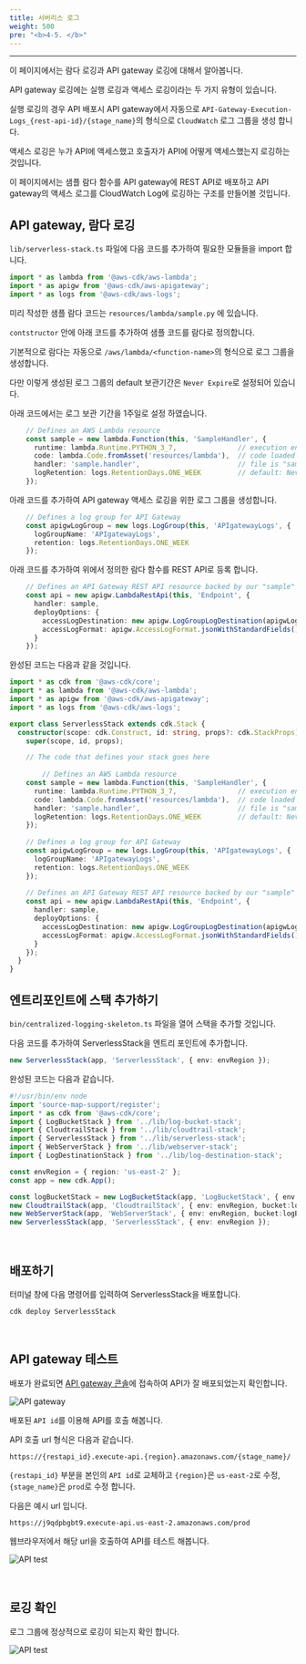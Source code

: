 ```yaml
---
title: 서버리스 로그
weight: 500
pre: "<b>4-5. </b>"
---
```

***

이 페이지에서는 람다 로깅과 API gateway 로깅에 대해서 알아봅니다.

API gateway 로깅에는 실행 로깅과 액세스 로깅이라는 두 가지 유형이 있습니다. 

실행 로깅의 경우 API 배포시 API gateway에서 자동으로 `API-Gateway-Execution-Logs_{rest-api-id}/{stage_name}`의 형식으로 `CloudWatch` 로그 그룹을 생성 합니다.

액세스 로깅은 누가 API에 액세스했고 호출자가 API에 어떻게 액세스했는지 로깅하는 것입니다. 

이 페이지에서는 샘플 람다 함수를 API gateway에 REST API로 배포하고 API gateway의 액세스 로그를 CloudWatch Log에 로깅하는 구조를 만들어볼 것입니다.

## API gateway, 람다 로깅

`lib/serverless-stack.ts` 파일에 다음 코드를 추가하여 필요한 모듈들을 import 합니다.

```typescript
import * as lambda from '@aws-cdk/aws-lambda';
import * as apigw from '@aws-cdk/aws-apigateway';
import * as logs from '@aws-cdk/aws-logs';
```

미리 작성한 샘플 람다 코드는 `resources/lambda/sample.py` 에 있습니다.

`contstructor` 안에 아래 코드를 추가하여 샘플 코드를 람다로 정의합니다.

기본적으로 람다는 자동으로 `/aws/lambda/<function-name>`의 형식으로 로그 그룹을 생성합니다.

다만 이렇게 생성된 로그 그룹의 default 보관기간은 `Never Expire`로 설정되어 있습니다.

아래 코드에서는 로그 보관 기간을 1주일로 설정 하였습니다.
```typescript
    // Defines an AWS Lambda resource
    const sample = new lambda.Function(this, 'SampleHandler', {
      runtime: lambda.Runtime.PYTHON_3_7,               // execution environment
      code: lambda.Code.fromAsset('resources/lambda'),  // code loaded from "resources/lambda" directory
      handler: 'sample.handler',                        // file is "sample", function is "handler"
      logRetention: logs.RetentionDays.ONE_WEEK         // default: Never Expire
    });
```

아래 코드를 추가하여 API gateway 액세스 로깅을 위한 로그 그룹을 생성합니다.

```typescript
    // Defines a log group for API Gateway
    const apigwLogGroup = new logs.LogGroup(this, 'APIgatewayLogs', {
      logGroupName: 'APIgatewayLogs',
      retention: logs.RetentionDays.ONE_WEEK
    });
```

아래 코드를 추가하여 위에서 정의한 람다 함수를 REST API로 등록 합니다.

```typescript
    // Defines an API Gateway REST API resource backed by our "sample" function.
    const api = new apigw.LambdaRestApi(this, 'Endpoint', {
      handler: sample,
      deployOptions: {
        accessLogDestination: new apigw.LogGroupLogDestination(apigwLogGroup),
        accessLogFormat: apigw.AccessLogFormat.jsonWithStandardFields()
      }
    });
```

완성된 코드는 다음과 같을 것입니다.

```typescript
import * as cdk from '@aws-cdk/core';
import * as lambda from '@aws-cdk/aws-lambda';
import * as apigw from '@aws-cdk/aws-apigateway';
import * as logs from '@aws-cdk/aws-logs';

export class ServerlessStack extends cdk.Stack {
  constructor(scope: cdk.Construct, id: string, props?: cdk.StackProps) {
    super(scope, id, props);

    // The code that defines your stack goes here
    
        // Defines an AWS Lambda resource
    const sample = new lambda.Function(this, 'SampleHandler', {
      runtime: lambda.Runtime.PYTHON_3_7,               // execution environment
      code: lambda.Code.fromAsset('resources/lambda'),  // code loaded from "resources/lambda" directory
      handler: 'sample.handler',                        // file is "sample", function is "handler"
      logRetention: logs.RetentionDays.ONE_WEEK         // default: Never Expire
    });
    
    // Defines a log group for API Gateway
    const apigwLogGroup = new logs.LogGroup(this, 'APIgatewayLogs', {
      logGroupName: 'APIgatewayLogs',
      retention: logs.RetentionDays.ONE_WEEK
    });
    
    // Defines an API Gateway REST API resource backed by our "sample" function.
    const api = new apigw.LambdaRestApi(this, 'Endpoint', {
      handler: sample,
      deployOptions: {
        accessLogDestination: new apigw.LogGroupLogDestination(apigwLogGroup),
        accessLogFormat: apigw.AccessLogFormat.jsonWithStandardFields()
      }
    });
  }
}
```

## 엔트리포인트에 스택 추가하기

`bin/centralized-logging-skeleton.ts` 파일을 열어 스택을 추가할 것입니다.

다음 코드를 추가하여 ServerlessStack을 엔트리 포인트에 추가합니다.

```typescript
new ServerlessStack(app, 'ServerlessStack', { env: envRegion });
```

완성된 코드는 다음과 같습니다.

```typescript
#!/usr/bin/env node
import 'source-map-support/register';
import * as cdk from '@aws-cdk/core';
import { LogBucketStack } from '../lib/log-bucket-stack';
import { CloudtrailStack } from '../lib/cloudtrail-stack';
import { ServerlessStack } from '../lib/serverless-stack';
import { WebServerStack } from '../lib/webserver-stack';
import { LogDestinationStack } from '../lib/log-destination-stack';

const envRegion = { region: 'us-east-2' };
const app = new cdk.App();

const logBucketStack = new LogBucketStack(app, 'LogBucketStack', { env: envRegion });
new CloudtrailStack(app, 'CloudtrailStack', { env: envRegion, bucket:logBucketStack.logBucket });
new WebServerStack(app, 'WebServerStack', { env: envRegion, bucket:logBucketStack.logBucket });
new ServerlessStack(app, 'ServerlessStack', { env: envRegion });
```

&nbsp;

## 배포하기

터미널 창에 다음 명령어를 입력하여 ServerlessStack을 배포합니다.

```
cdk deploy ServerlessStack
```

&nbsp;

## API gateway 테스트

배포가 완료되면 [API gateway 콘솔](https://us-east-2.console.aws.amazon.com/apigateway/main/apis?region=us-east-2)에 접속하여 API가 잘 배포되었는지 확인합니다. 

![API gateway](/images/workshop1/api-gateway.png)
 
배포된 `API id`를 이용해 API를 호출 해봅니다.

API 호출 url 형식은 다음과 같습니다.

```
https://{restapi_id}.execute-api.{region}.amazonaws.com/{stage_name}/
```

`{restapi_id}` 부분을 본인의 `API id`로 교체하고 `{region}`은 `us-east-2`로 수정, `{stage_name}`은 `prod`로 수정 합니다.

다음은 예시 url 입니다.

```
https://j9qdpbgbt9.execute-api.us-east-2.amazonaws.com/prod
```

웹브라우저에서 해당 url을 호출하여 API를 테스트 해봅니다.

![API test](/images/workshop1/api-url.png)

&nbsp;

## 로깅 확인

로그 그룹에 정상적으로 로깅이 되는지 확인 합니다.

![API test](/images/workshop1/api-loggroup.png)